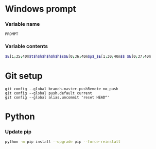 # Windows prompt

### Variable name 
```
PROMPT
```
### Variable contents
```bash
$E[1;35;40m$t$h$h$h$h$h$h$s$E[0;36;40m$p$_$E[1;30;40m$$ $E[0;37;40m
```

# Git setup
```
git config --global branch.master.pushRemote no_push
git config --global push.default current
git config --global alias.uncommit 'reset HEAD^'
```

# Python
### Update pip
```bash
python -m pip install --upgrade pip --force-reinstall
```
